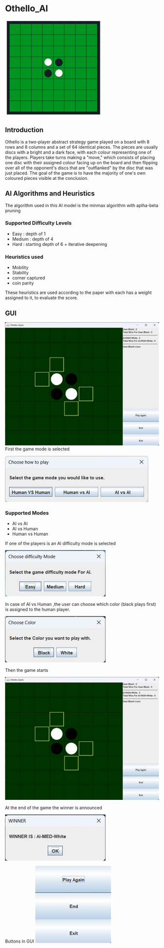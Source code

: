 # Othello_AI
![Othello Game main](images/image_1.png "Othello Game")
## Introduction
Othello is a two-player abstract strategy game played on a board with 8 rows and 8 columns and a set of 64 identical pieces. The pieces are usually discs with a bright and a dark face, with each colour representing one of the players. Players take turns making a "move," which consists of placing one disc with their assigned colour facing up on the board and then flipping over all of the opponent's discs that are "outflanked" by the disc that was just placed.  The goal of the game is to have the majority of one's own coloured pieces visible at the conclusion. 

## AI Algorithms and Heuristics 
The algorithm used in this AI model is the minmax algorithm with aplha-beta pruning 
### Supported Difficulty Levels
*	Easy		: depth of 1
*	Medium	: depth of 4 
*	Hard		: starting depth of 6 + iterative deepening


### Heuristics used
* Mobility
* Stability
* corner captured
* coin parity

These heuristics are used according to the paper with each has a weight assigned to it, to evaluate the score.

## GUI
![GUI](images/image_6.png "Othello Game")
First the game mode is selected 

![GUI](images/image_3.png "Othello mode Game")
### Supported Modes
* AI vs AI 
* AI vs Human
* Human vs Human

If one of the players is an AI difficulty mode is selected

![GUI](images/image_4.png "Othello mode Game")

In case of AI vs Human ,the user can choose which color (black plays first) is assigned to the human player.

![GUI](images/image_5.png "Othello mode Game")

Then the game starts 

![GUI](images/image_6.png "Othello Game")

At the end of the game the winner is announced

![GUI](images/image_7.png "Othello Game")

Buttons in GUI
![GUI](images/image_8.png "Othello Game")
